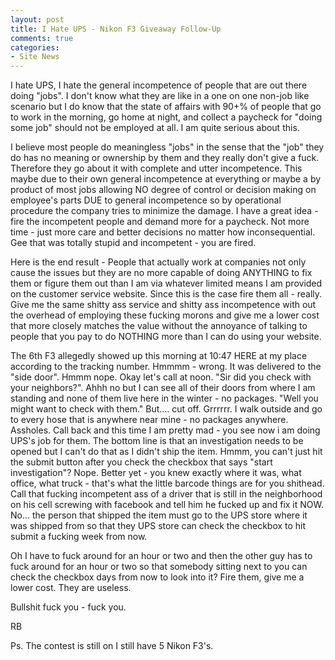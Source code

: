 ```yaml
---
layout: post
title: I Hate UPS - Nikon F3 Giveaway Follow-Up
comments: true
categories:
- Site News
---
```

I hate UPS, I hate the general incompetence of people that are out there doing "jobs". I don't know what they are like in a one on one non-job like scenario but I do know that the state of affairs with 90+% of people that go to work in the morning, go home at night, and collect a paycheck for "doing some job" should not be employed at all. I am quite serious about this.

I believe most people do meaningless "jobs" in the sense that the "job" they do has no meaning or ownership by them and they really don't give a fuck. Therefore they go about it with complete and utter incompetence. This maybe due to their own general incompetence at everything or maybe a by product of most jobs allowing NO degree of control or decision making on employee's parts DUE to general incompetence so by operational procedure the company tries to minimize the damage. I have a great idea - fire the incompetent people and demand more for a paycheck. Not more time - just more care and better decisions no matter how inconsequential. Gee that was totally stupid and incompetent - you are fired.

Here is the end result - People that actually work at companies not only cause the issues but they are no more capable of doing ANYTHING to fix them or figure them out than I am via whatever limited means I am provided on the customer service website. Since this is the case fire them all - really. Give me the same shitty ass service and shitty ass incompetence with out the overhead of employing these fucking morons and give me a lower cost that more closely matches the value without the annoyance of talking to people that you pay to do NOTHING more than I can do using your website.

The 6th F3 allegedly showed up this morning at 10:47 HERE at my place according to the tracking number. Hmmmm - wrong. It was delivered to the "side door". Hmmm nope. Okay let's call at noon. "Sir did you check with your neighbors?". Ahhh no but I can see all of their doors from where I am standing and none of them live here in the winter - no packages. "Well you might want to check with them." But.... cut off. Grrrrrr. I walk outside and go to every hose that is anywhere near mine - no packages anywhere. Assholes. Call back and this time I am pretty mad - you see now i am doing UPS's job for them. The bottom line is that an investigation needs to be opened but I can't do that as I didn't ship the item. Hmmm, you can't just hit the submit button after you check the checkbox that says "start investigation"? Nope. Better yet - you knew exactly where it was, what office, what truck - that's what the little barcode things are for you shithead. Call that fucking incompetent ass of a driver that is still in the neighborhood on his cell screwing with facebook and tell him he fucked up and fix it NOW. No... the person that shipped the item must go to the UPS store where it was shipped from so that they UPS store can check the checkbox to hit submit a fucking week from now.

Oh I have to fuck around for an hour or two and then the other guy has to fuck around for an hour or two so that somebody sitting next to you can check the checkbox days from now to look into it? Fire them, give me a lower cost. They are useless.

Bullshit fuck you - fuck you.

RB

Ps. The contest is still on I still have 5 Nikon F3's.